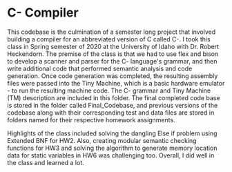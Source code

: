 # C- Compiler

This codebase is the culmination of a semester long project that involved building a compiler for an abbreviated version of C called C-.
I took this class in Spring semester of 2020 at the University of Idaho with Dr. Robert Heckendorn. The premise of the class is that
we had to use flex and bison to develop a scanner and parser for the C- language's grammar, and then write additional code that performed
semantic analysis and code generation. Once code generation was completed, the resulting assembly files were passed into the Tiny Machine,
which is a basic hardware emulator - to run the resulting machine code. The C- grammar and Tiny Machine (TM) description are included in this folder.
The final completed code base is stored in the folder called Final_Codebase, and previous versions of the codebase along with their corresponding
test and data files are stored in folders named for their respective homework assignments.

Highlights of the class included solving the dangling Else if problem using Extended BNF for HW2. Also, creating modular semantic checking
functions for HW3 and solving the algorithm to generate memory location data for static variables in HW6 was challenging too. Overall, I did
well in the class and learned a lot.